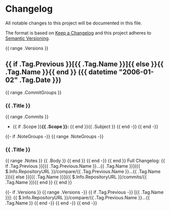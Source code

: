 # Changelog

All notable changes to this project will be documented in this file.

The format is based on [Keep a Changelog](http://keepachangelog.com/en/1.0.0/) and this project adheres to [Semantic Versioning](http://semver.org).

{{ range .Versions }}
## {{ if .Tag.Previous }}[{{ .Tag.Name }}]{{ else }}{{ .Tag.Name }}{{ end }} ({{ datetime "2006-01-02" .Tag.Date }})
{{ range .CommitGroups }}
### {{ .Title }}
{{ range .Commits }}
- {{ if .Scope }}**{{ .Scope }}:** {{ end }}{{ .Subject }}
{{ end -}}
{{ end -}}

{{- if .NoteGroups -}}
{{ range .NoteGroups -}}
### {{ .Title }}
{{ range .Notes }}
{{ .Body }}
{{ end }}
{{ end -}}
{{ end }}
Full Changelog: {{ if .Tag.Previous }}[{{ .Tag.Previous.Name }}...{{ .Tag.Name }}]({{ $.Info.RepositoryURL }}/compare/{{ .Tag.Previous.Name }}...{{ .Tag.Name }}){{ else }}[{{ .Tag.Name }}]({{ $.Info.RepositoryURL }}/commits/{{ .Tag.Name }}){{ end }}
{{ end }}

{{- if .Versions }}
{{ range .Versions -}}
{{ if .Tag.Previous -}}
[{{ .Tag.Name }}]: {{ $.Info.RepositoryURL }}/compare/{{ .Tag.Previous.Name }}...{{ .Tag.Name }}
{{ end -}}
{{ end -}}
{{ end -}}